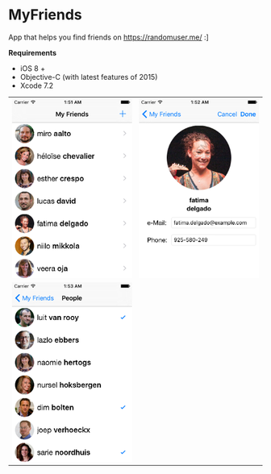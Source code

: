 # MyFriends 
App that helps you find friends on https://randomuser.me/ :]

<b> Requirements </b>
 - iOS 8 +
 - Objective-C (with latest features of 2015)
 - Xcode 7.2 

<table style="width:100%">
  <tr>
    <td><img src="https://github.com/artemkalinovsky/MyFriends/blob/master/Screenshots/Simulator%20Screen%20Shot%2031%20Dec%202015%2001.51.24.png"/></td>
    <td><img src="https://github.com/artemkalinovsky/MyFriends/blob/master/Screenshots/Simulator%20Screen%20Shot%2031%20Dec%202015%2001.52.58.png"/></td>	
  </tr>
  <tr>
     <td><img src="https://github.com/artemkalinovsky/MyFriends/blob/master/Screenshots/Simulator%20Screen%20Shot%2031%20Dec%202015%2001.53.11.png"/></td>
  </tr>
</table>
